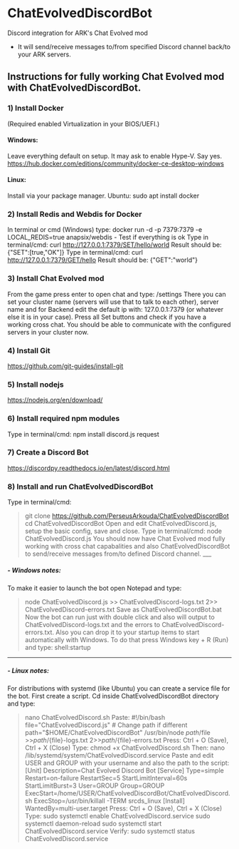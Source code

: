 # ChatEvolvedDiscordBot
Discord integration for ARK's Chat Evolved mod

- It will send/receive messages to/from specified Discord channel back/to your ARK servers.


## Instructions for fully working Chat Evolved mod with ChatEvolvedDiscordBot.
### 1) Install Docker
(Required enabled Virtualization in your BIOS/UEFI.)
#### Windows:
Leave everything default on setup. It may ask to enable Hype-V. Say yes. https://hub.docker.com/editions/community/docker-ce-desktop-windows
#### Linux:
Install via your package manager. Ubuntu:
    sudo apt install docker
### 2) Install Redis and Webdis for Docker
In terminal or cmd (Windows) type: docker run -d -p 7379:7379 -e LOCAL_REDIS=true anapsix/webdis - Test if everything is ok Type in terminal/cmd: curl http://127.0.0.1:7379/SET/hello/world Result 
should be:
     {"SET":[true,"OK"]} Type in terminal/cmd:
    curl http://127.0.0.1:7379/GET/hello Result should be:
    {"GET":"world"}
### 3) Install Chat Evolved mod
From the game press enter to open chat and type:
    /settings There you can set your cluster name (servers will use that to talk to each other), server name and for Backend edit the default ip with: 127.0.0.1:7379 (or whatever else it is in your 
case). Press all Set buttons and check if you have a working cross chat. You should be able to communicate with the configured servers in your cluster now.
### 4) Install Git
https://github.com/git-guides/install-git
### 5) Install nodejs
https://nodejs.org/en/download/
### 6) Install required npm modules
Type in terminal/cmd:
    npm install discord.js request
### 7) Create a Discord Bot
https://discordpy.readthedocs.io/en/latest/discord.html
### 8) Install and run ChatEvolvedDiscordBot
Type in terminal/cmd:
> git clone https://github.com/PerseusArkouda/ChatEvolvedDiscordBot
cd ChatEvolvedDiscordBot Open and edit ChatEvolvedDiscord.js, setup the basic config, save and close. Type in terminal/cmd: node ChatEvolvedDiscord.js You should now have Chat Evolved mod fully working 
with cross chat capabalities and also ChatEvolvedDiscordBot to send/receive messages from/to defined Discord channel. ___
##### - Windows notes:
To make it easier to launch the bot open Notepad and type:
> node ChatEvolvedDiscord.js >> ChatEvolvedDiscord-logs.txt 2>> ChatEvolvedDiscord-errors.txt
Save as ChatEvolvedDiscordBot.bat Now the bot can run just with double click and also will output to ChatEvolvedDiscord-logs.txt and the errors to ChatEvolvedDiscord-errors.txt. Also you can drop it to 
your startup items to start automatically with Windows. To do that press Windows key + R (Run) and type:
> shell:startup
___
##### - Linux notes:
For distributions with systemd (like Ubuntu) you can create a service file for the bot. First create a script. Cd inside ChatEvolvedDiscordBot directory and type:
> nano ChatEvolvedDiscord.sh
Paste:
    #!/bin/bash
    file="ChatEvolvedDiscord.js"
    # Change path if different
    path="$HOME/ChatEvolvedDiscordBot"
    /usr/bin/node $path/$file >>$path/${file}-logs.txt 2>>$path/${file}-errors.txt Press: Ctrl + O (Save), Ctrl + X (Close) Type:
> chmod +x ChatEvolvedDiscord.sh
Then:
> nano /lib/systemd/system/ChatEvolvedDiscord.service
Paste and edit USER and GROUP with your username and also the path to the script:
    [Unit]
    Description=Chat Evolved Discord Bot
    [Service]
    Type=simple
    Restart=on-failure
    RestartSec=5
    StartLimitInterval=60s
    StartLimitBurst=3
    User=GROUP
    Group=GROUP
    ExecStart=/home/USER/ChatEvolvedDiscordBot/ChatEvolvedDiscord.sh
    ExecStop=/usr/bin/killall -TERM srcds_linux
    [Install]
    WantedBy=multi-user.target Press: Ctrl + O (Save), Ctrl + X (Close) Type:
> sudo systemctl enable ChatEvolvedDiscord.service
    sudo systemctl daemon-reload
    sudo systemctl start ChatEvolvedDiscord.service Verify:
> sudo systemctl status ChatEvolvedDiscord.service
